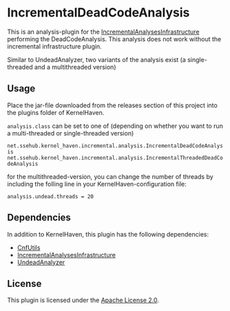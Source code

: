 # IncrementalDeadCodeAnalysis

This is an analysis-plugin for the [IncrementalAnalysesInfrastructure](https://github.com/KernelHaven/IncrementalAnalysesInfrastructure) performing the DeadCodeAnalysis. This analysis does not work without the incremental infrastructure plugin.

Similar to UndeadAnalyzer, two variants of the analysis exist (a single-threaded and a multithreaded version)


## Usage

Place the jar-file downloaded from the releases section of this project into the plugins folder of KernelHaven.

`analysis.class` can be set to one of (depending on whether you want to run a multi-threaded or single-threaded version)

``
net.ssehub.kernel_haven.incremental.analysis.IncrementalDeadCodeAnalysis
net.ssehub.kernel_haven.incremental.analysis.IncrementalThreadedDeadCodeAnalysis
``

for the multithreaded-version, you can change the number of threads by including the folling line in your KernelHaven-configuration file:

``
analysis.undead.threads = 20
``

## Dependencies

In addition to KernelHaven, this plugin has the following dependencies:
* [CnfUtils](https://github.com/KernelHaven/CnfUtils)
* [IncrementalAnalysesInfrastructure](https://github.com/KernelHaven/IncrementalAnalysesInfrastructure)
* [UndeadAnalyzer](https://github.com/KernelHaven/UnDeadAnalyzer)

## License

This plugin is licensed under the [Apache License 2.0](https://www.apache.org/licenses/LICENSE-2.0.html).
